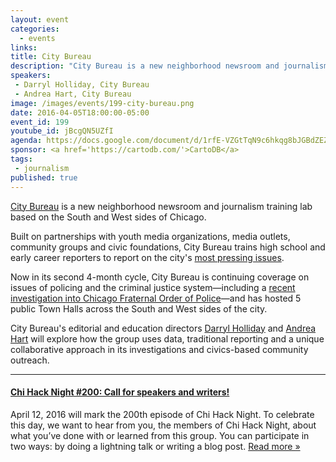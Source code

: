 ```yaml
---
layout: event
categories: 
  - events
links:
title: City Bureau 
description: "City Bureau is a new neighborhood newsroom and journalism training lab based on the South and West sides of Chicago. Editorial and education directors Darryl Holliday and Andrea Hart will explore how the group uses data, traditional reporting and a unique collaborative approach in its investigations and civics-based community outreach."
speakers:
 - Darryl Holliday, City Bureau
 - Andrea Hart, City Bureau
image: /images/events/199-city-bureau.png
date: 2016-04-05T18:00:00-05:00
event_id: 199
youtube_id: jBcgQN5UZfI
agenda: https://docs.google.com/document/d/1rfE-VZGtTqN9c6hkqg8bJGBdZEZYmalx5vMFwTrDr-w/edit#
sponsor: <a href='https://cartodb.com/'>CartoDB</a>
tags: 
 - journalism
published: true
---
```


[City Bureau](http://citybureau.org/) is a new neighborhood newsroom and journalism training lab based on the South and West sides of Chicago. 

Built on partnerships with youth media organizations, media outlets, community groups and civic foundations, City Bureau trains high school and early career reporters to report on the city's [most pressing issues](http://www.niemanlab.org/2016/01/working-with-young-reporters-city-bureau-is-telling-the-story-of-police-misconduct-in-chicago/).

Now in its second 4-month cycle, City Bureau is continuing coverage on issues of policing and the criminal justice system—including a [recent investigation into Chicago Fraternal Order of Police](http://citybureau.org/briefs/how-chicagos-fraternal-order-of-propaganda-shapes-the-story-of-fatal-police-shootings/)—and has hosted 5 public Town Halls across the South and West sides of the city.

City Bureau's editorial and education directors [Darryl Holliday](https://twitter.com/d_holli) and [Andrea Hart](https://twitter.com/lenifaye) will explore how the group uses data, traditional reporting and a unique collaborative approach in its investigations and civics-based community outreach.

---

#### [Chi Hack Night #200: Call for speakers and writers!](/blog/2016/03/25/chi-hack-night-200-call-for-speakers-and-writers.html)

April 12, 2016 will mark the 200th episode of Chi Hack Night. To celebrate this day, we want to hear from you, the members of Chi Hack Night, about what you’ve done with or learned from this group. You can participate in two ways: by doing a lightning talk or writing a blog post. [Read more &raquo;](/blog/2016/03/25/chi-hack-night-200-call-for-speakers-and-writers.html)